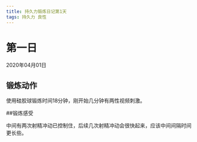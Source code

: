 ```yaml
---
title: 持久力锻炼日记第1天
tags: 持久力 良性
---
```


# 第一日

2020年04月01日

## 锻炼动作

使用硅胶球锻炼时间18分钟，刚开始几分钟有两性视频刺激。

##锻炼感受

中间有两次射精冲动已控制住，后续几次射精冲动会很快起来，应该中间间隔时间更长些。